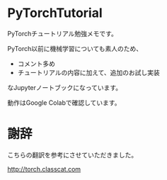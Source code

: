 # PyTorchTutorial

PyTorchチュートリアル勉強メモです。

PyTorch以前に機械学習についても素人のため、

 * コメント多め
 * チュートリアルの内容に加えて、追加のお試し実装
 
なJupyterノートブックになっています。

動作はGoogle Colabで確認しています。

# 謝辞

こちらの翻訳を参考にさせていただきました。

http://torch.classcat.com
